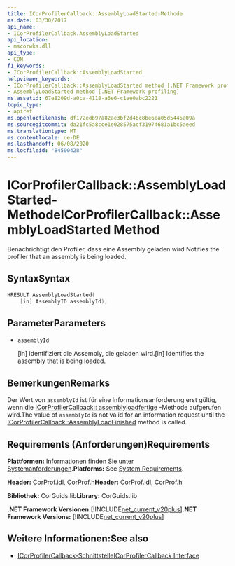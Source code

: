 ```yaml
---
title: ICorProfilerCallback::AssemblyLoadStarted-Methode
ms.date: 03/30/2017
api_name:
- ICorProfilerCallback.AssemblyLoadStarted
api_location:
- mscorwks.dll
api_type:
- COM
f1_keywords:
- ICorProfilerCallback::AssemblyLoadStarted
helpviewer_keywords:
- ICorProfilerCallback::AssemblyLoadStarted method [.NET Framework profiling]
- AssemblyLoadStarted method [.NET Framework profiling]
ms.assetid: 67e8209d-a0ca-4118-a6e6-c1ee0abc2221
topic_type:
- apiref
ms.openlocfilehash: df172edb97a82ae3bf2d46c8be6ea05d5445a09a
ms.sourcegitcommit: da21fc5a8cce1e028575acf31974681a1bc5aeed
ms.translationtype: MT
ms.contentlocale: de-DE
ms.lasthandoff: 06/08/2020
ms.locfileid: "84500428"
---
```

# <a name="icorprofilercallbackassemblyloadstarted-method"></a><span data-ttu-id="f0804-102">ICorProfilerCallback::AssemblyLoadStarted-Methode</span><span class="sxs-lookup"><span data-stu-id="f0804-102">ICorProfilerCallback::AssemblyLoadStarted Method</span></span>
<span data-ttu-id="f0804-103">Benachrichtigt den Profiler, dass eine Assembly geladen wird.</span><span class="sxs-lookup"><span data-stu-id="f0804-103">Notifies the profiler that an assembly is being loaded.</span></span>  
  
## <a name="syntax"></a><span data-ttu-id="f0804-104">Syntax</span><span class="sxs-lookup"><span data-stu-id="f0804-104">Syntax</span></span>  
  
```cpp  
HRESULT AssemblyLoadStarted(  
    [in] AssemblyID assemblyId);  
```  
  
## <a name="parameters"></a><span data-ttu-id="f0804-105">Parameter</span><span class="sxs-lookup"><span data-stu-id="f0804-105">Parameters</span></span>

- `assemblyId`

  <span data-ttu-id="f0804-106">\[in] identifiziert die Assembly, die geladen wird.</span><span class="sxs-lookup"><span data-stu-id="f0804-106">\[in] Identifies the assembly that is being loaded.</span></span>

## <a name="remarks"></a><span data-ttu-id="f0804-107">Bemerkungen</span><span class="sxs-lookup"><span data-stu-id="f0804-107">Remarks</span></span>  
 <span data-ttu-id="f0804-108">Der Wert von `assemblyId` ist für eine Informationsanforderung erst gültig, wenn die [ICorProfilerCallback:: assemblyloadfertige](icorprofilercallback-assemblyloadfinished-method.md) -Methode aufgerufen wird.</span><span class="sxs-lookup"><span data-stu-id="f0804-108">The value of `assemblyId` is not valid for an information request until the [ICorProfilerCallback::AssemblyLoadFinished](icorprofilercallback-assemblyloadfinished-method.md) method is called.</span></span>  
  
## <a name="requirements"></a><span data-ttu-id="f0804-109">Requirements (Anforderungen)</span><span class="sxs-lookup"><span data-stu-id="f0804-109">Requirements</span></span>  
 <span data-ttu-id="f0804-110">**Plattformen:** Informationen finden Sie unter [Systemanforderungen](../../get-started/system-requirements.md).</span><span class="sxs-lookup"><span data-stu-id="f0804-110">**Platforms:** See [System Requirements](../../get-started/system-requirements.md).</span></span>  
  
 <span data-ttu-id="f0804-111">**Header:** CorProf.idl, CorProf.h</span><span class="sxs-lookup"><span data-stu-id="f0804-111">**Header:** CorProf.idl, CorProf.h</span></span>  
  
 <span data-ttu-id="f0804-112">**Bibliothek:** CorGuids.lib</span><span class="sxs-lookup"><span data-stu-id="f0804-112">**Library:** CorGuids.lib</span></span>  
  
 <span data-ttu-id="f0804-113">**.NET Framework Versionen:**[!INCLUDE[net_current_v20plus](../../../../includes/net-current-v20plus-md.md)]</span><span class="sxs-lookup"><span data-stu-id="f0804-113">**.NET Framework Versions:** [!INCLUDE[net_current_v20plus](../../../../includes/net-current-v20plus-md.md)]</span></span>  
  
## <a name="see-also"></a><span data-ttu-id="f0804-114">Weitere Informationen:</span><span class="sxs-lookup"><span data-stu-id="f0804-114">See also</span></span>

- [<span data-ttu-id="f0804-115">ICorProfilerCallback-Schnittstelle</span><span class="sxs-lookup"><span data-stu-id="f0804-115">ICorProfilerCallback Interface</span></span>](icorprofilercallback-interface.md)
